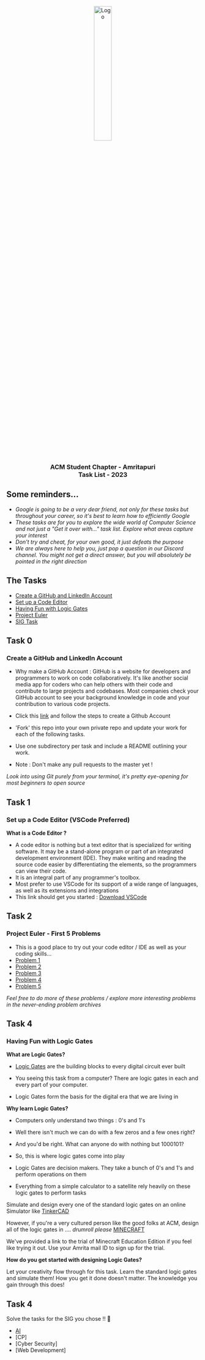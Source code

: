 <p align="center">
    
<a href="https://aseam.acm.org/">
    <img src="https://acm-amritapuri.vercel.app/_next/image?url=%2F_next%2Fstatic%2Fmedia%2Fwebsite_logo.a78de4d0.png&w=256&q=75" alt="Logo" width=30%>
  </a>

  <h3 align="center">ACM Student Chapter - Amritapuri<br>Task List - 2023</h3>
</p>

## Some reminders...

- *Google is going to be a very dear friend, not only for these tasks but throughout your career, so it's best to learn how to efficiently Google*
- *These tasks are for you to explore the wide world of Computer Science and not just a "Get it over with..." task list. Explore what areas capture your interest*
- *Don't try and cheat, for your own good, it just defeats the purpose*
- *We are always here to help you, just pop a question in our Discord channel. You might not get a direct answer, but you will absolutely be pointed in the right direction*

## The Tasks

- [Create a GitHub and LinkedIn Account](#task-0)
- [Set up a Code Editor](#task-1)
- [Having Fun with Logic Gates](#task-2)
- [Project Euler](#task-3)
- [SIG Task](#task-4)


## Task 0
### Create a GitHub and LinkedIn Account

-  Why make a GitHub Account : GitHub is a website for developers and programmers to work on code collaboratively. It's like another social media app for coders who can help others with their code and contribute to large projects and codebases. Most companies check your GitHub account to see your background knowledge in code and your contribution to various code projects.

-  Click this [link](https://www.wikihow.com/Create-an-Account-on-GitHub) and follow the steps to create a Github Account

-  'Fork' this repo into your own private repo and update your work for each of the following tasks.
-  Use one subdirectory per task and include a README outlining your work.
-  Note : Don't make any pull requests to the master yet !

*Look into using Git purely from your terminal, it's pretty eye-opening for most beginners to open source*

## Task 1
### Set up a Code Editor (VSCode Preferred)

**What is a Code Editor ?**

- A code editor is nothing but a text editor that is specialized for writing software. It may be a stand-alone program or part of an integrated development environment (IDE). They make writing and reading the source code easier by differentiating the elements, so the programmers can view their code.
- It is an integral part of any programmer's toolbox.
- Most prefer to use VSCode for its support of a wide range of languages, as well as its extensions and integrations
- This link should get you started : [Download VSCode](https://code.visualstudio.com/download)


## Task 2
### Project Euler - First 5 Problems

- This is a good place to try out your code editor / IDE as well as your coding skills...
- [Problem 1](https://www.hackerrank.com/contests/projecteuler/challenges/euler001/problem)
- [Problem 2](https://www.hackerrank.com/contests/projecteuler/challenges/euler002/problem)
- [Problem 3](https://www.hackerrank.com/contests/projecteuler/challenges/euler003/problem)
- [Problem 4](https://www.hackerrank.com/contests/projecteuler/challenges/euler004/problem)
- [Problem 5](https://www.hackerrank.com/contests/projecteuler/challenges/euler005/problem)

*Feel free to do more of these problems / explore more interesting problems in the never-ending problem archives*

## Task 4
### Having Fun with Logic Gates

**What are Logic Gates?**

-   [Logic Gates](https://whatis.techtarget.com/definition/logic-gate-AND-OR-XOR-NOT-NAND-NOR-and-XNOR) are the building blocks to every digital circuit ever built

-   You seeing this task from a computer? There are logic gates in each and every part of your computer.

-   Logic Gates form the basis for the digital era that we are living in

**Why learn Logic Gates?**

-   Computers only understand two things : 0's and 1's

-   Well there isn't much we can do with a few zeros and a few ones right?

-   And you'd be right. What can anyone do with nothing but 1000101?

-   So, this is where logic gates come into play

-   Logic Gates are decision makers. They take a bunch of 0's and 1's and perform operations on them

-   Everything from a simple calculator to a satellite rely heavily on these logic gates to perform tasks

Simulate and design every one of the standard logic gates on an online Simulator like [TinkerCAD](https://www.tinkercad.com/)

However, if you're a very cultured person like the good folks at ACM, design all of the logic gates in .... *drumroll please* [MINECRAFT](https://educommunity.minecraft.net/hc/en-us/articles/360047116432-Try-Minecraft-Education-Edition-for-free)

We've provided a link to the trial of Minecraft Education Edition if you feel like trying it out. Use your Amrita mail ID to sign up for the trial.

**How do you get started with designing Logic Gates?**

Let your creativity flow through for this task. Learn the standard logic gates and simulate them! How you get it done doesn't matter. The knowledge you gain through this does!


## Task 4
Solve the tasks for the SIG you chose !! :metal:
- [AI](https://www.hackerrank.com/contests/projecteuler/challenges/euler001/leaderboard)
- [CP]
- [Cyber Security]
- [Web Development]
